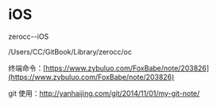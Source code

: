# iOS

zerocc--iOS

/Users/CC/GitBook/Library/zerocc/oc

终端命令：[https://www.zybuluo.com/FoxBabe/note/203826](https://www.zybuluo.com/FoxBabe/note/203826)

git 使用：http://yanhaijing.com/git/2014/11/01/my-git-note/

